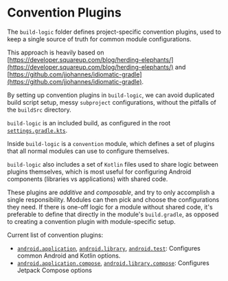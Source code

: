 # Convention Plugins

The `build-logic` folder defines project-specific convention plugins, used to keep a single
source of truth for common module configurations.

This approach is heavily based on
[https://developer.squareup.com/blog/herding-elephants/](https://developer.squareup.com/blog/herding-elephants/)
and
[https://github.com/jjohannes/idiomatic-gradle](https://github.com/jjohannes/idiomatic-gradle).

By setting up convention plugins in `build-logic`, we can avoid duplicated build script setup,
messy `subproject` configurations, without the pitfalls of the `buildSrc` directory.

`build-logic` is an included build, as configured in the root
[`settings.gradle.kts`](../settings.gradle.kts).

Inside `build-logic` is a `convention` module, which defines a set of plugins that all normal
modules can use to configure themselves.

`build-logic` also includes a set of `Kotlin` files used to share logic between plugins themselves,
which is most useful for configuring Android components (libraries vs applications) with shared
code.

These plugins are *additive* and *composable*, and try to only accomplish a single responsibility.
Modules can then pick and choose the configurations they need.
If there is one-off logic for a module without shared code, it's preferable to define that directly
in the module's `build.gradle`, as opposed to creating a convention plugin with module-specific
setup.

Current list of convention plugins:

- [`android.application`](convention/src/main/kotlin/AndroidApplicationConventionPlugin.kt),
  [`android.library`](convention/src/main/kotlin/AndroidLibraryConventionPlugin.kt),
  [`android.test`](convention/src/main/kotlin/AndroidTestConventionPlugin.kt):
  Configures common Android and Kotlin options.
- [`android.application.compose`](convention/src/main/kotlin/AndroidApplicationComposeConventionPlugin.kt),
  [`android.library.compose`](convention/src/main/kotlin/AndroidLibraryComposeConventionPlugin.kt):
  Configures Jetpack Compose options
